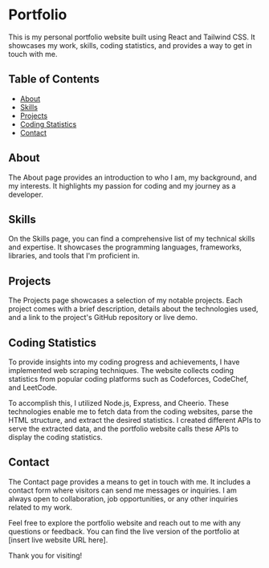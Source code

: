 # Portfolio

This is my personal portfolio website built using React and Tailwind CSS. It showcases my work, skills, coding statistics, and provides a way to get in touch with me.

## Table of Contents

- [About](#about)
- [Skills](#skills)
- [Projects](#projects)
- [Coding Statistics](#coding-statistics)
- [Contact](#contact)

## About

The About page provides an introduction to who I am, my background, and my interests. It highlights my passion for coding and my journey as a developer.

## Skills

On the Skills page, you can find a comprehensive list of my technical skills and expertise. It showcases the programming languages, frameworks, libraries, and tools that I'm proficient in.

## Projects

The Projects page showcases a selection of my notable projects. Each project comes with a brief description, details about the technologies used, and a link to the project's GitHub repository or live demo.

## Coding Statistics

To provide insights into my coding progress and achievements, I have implemented web scraping techniques. The website collects coding statistics from popular coding platforms such as Codeforces, CodeChef, and LeetCode.

To accomplish this, I utilized Node.js, Express, and Cheerio. These technologies enable me to fetch data from the coding websites, parse the HTML structure, and extract the desired statistics. I created different APIs to serve the extracted data, and the portfolio website calls these APIs to display the coding statistics.

## Contact

The Contact page provides a means to get in touch with me. It includes a contact form where visitors can send me messages or inquiries. I am always open to collaboration, job opportunities, or any other inquiries related to my work.

Feel free to explore the portfolio website and reach out to me with any questions or feedback. You can find the live version of the portfolio at [insert live website URL here].

Thank you for visiting!
